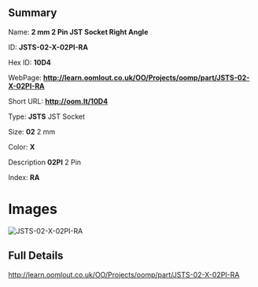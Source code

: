

## Summary
 
Name: __2 mm 2 Pin JST Socket Right Angle__

ID: __JSTS-02-X-02PI-RA__

Hex ID: __10D4__

WebPage: __http://learn.oomlout.co.uk/OO/Projects/oomp/part/JSTS-02-X-02PI-RA__

Short URL: __http://oom.lt/10D4__


Type: __JSTS__ JST Socket 

Size: __02__ 2 mm 

Color: __X__  

Description __02PI__ 2 Pin 

Index: __RA__


# Images
![JSTS-02-X-02PI-RA](http://oomlout.com/oomp-gen/parts/JSTS-02-X-02PI-RA/JSTS-02-X-02PI-RA_420.jpg)



## Full Details

 http://learn.oomlout.co.uk/OO/Projects/oomp/part/JSTS-02-X-02PI-RA















